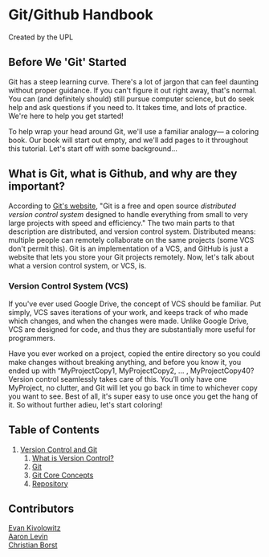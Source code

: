 # Git/Github Handbook
Created by the UPL

## Before We 'Git' Started
Git has a steep learning curve. There's a lot of jargon that can feel daunting without proper guidance. If you can't figure it out right away, that's normal. You can (and definitely should) still pursue computer science, but do seek help and ask questions if you need to. It takes time, and lots of practice. We're here to help you get started!

To help wrap your head around Git, we'll use a familiar analogy— a coloring book. Our book will start out empty, and we'll add pages to it throughout this tutorial. Let's start off with some background...

## What is Git, what is Github, and why are they important?
According to [Git's website](https://git-scm.com/), "Git is a free and open source *distributed version control system* designed to handle everything from small to very large projects with speed and efficiency." The two main parts to that description are distributed, and version control system. Distributed means: multiple people can remotely collaborate on the same projects (some VCS don't permit this). Git is an implementation of a VCS, and GitHub is just a website that lets you store your Git projects remotely. Now, let's talk about what a version control system, or VCS, is. 
### Version Control System (VCS)
If you've ever used Google Drive, the concept of VCS should be familiar. Put simply, VCS saves iterations of your work, and keeps track of who made which changes, and when the changes were made. Unlike Google Drive, VCS are designed for code, and thus they are substantially more useful for programmers.

Have you ever worked on a project, copied the entire directory so you could make changes without breaking anything, and before you know it, you ended up with “MyProjectCopy1, MyProjectCopy2, … , MyProjectCopy40? Version control seamlessly takes care of this. You’ll only have one MyProject, no clutter, and Git will let you go back in time to whichever copy you want to see. Best of all, it's super easy to use once you get the hang of it. So without further adieu, let's start coloring!


## Table of Contents  
1. [Version Control and Git](https://github.com/UW-UPL/Git-Tutorial/blob/master/highlevel-git/README.md#version-control-and-git)  
    1. [What is Version Control?](https://github.com/UW-UPL/Git-Tutorial/blob/master/highlevel-git/README.md#what-is-version-control)
    2. [Git](https://github.com/UW-UPL/Git-Tutorial/blob/master/highlevel-git/README.md#git)
    3. [Git Core Concepts](https://github.com/UW-UPL/Git-Tutorial/blob/master/highlevel-git/README.md#core-git-concepts)
    4. [Repository](https://github.com/UW-UPL/Git-Tutorial/blob/master/highlevel-git/README.md#repository)

## Contributors
[Evan Kivolowitz](https://github.com/ekivolowitz)  
[Aaron Levin](https://github.com/awlevin)  
[Christian Borst](https://github.com/ChristianBorst)  
